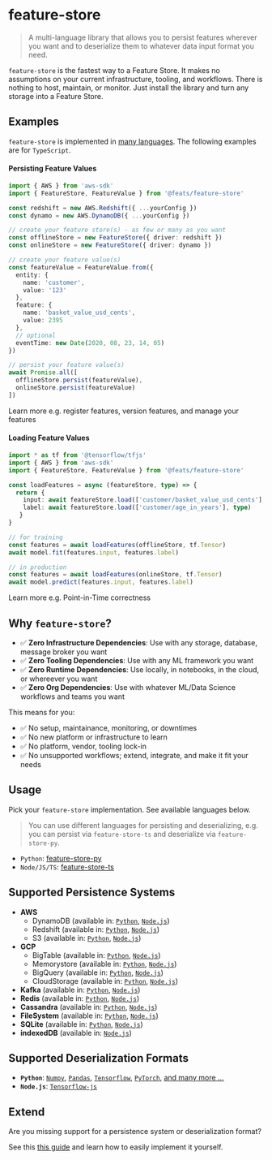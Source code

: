 # feature-store

> A multi-language library that allows you to persist features wherever you want and to deserialize them to whatever data input format you need.

`feature-store` is the fastest way to a Feature Store. It makes no assumptions on your current infrastructure, tooling, and workflows. There is nothing to host, maintain, or monitor. Just install the library and turn any storage into a Feature Store.

## Examples

`feature-store` is implemented in [many languages](#usage). The following examples are for `TypeScript`.

#### Persisting Feature Values

```typescript
import { AWS } from 'aws-sdk'
import { FeatureStore, FeatureValue } from '@feats/feature-store'

const redshift = new AWS.Redshift({ ...yourConfig })
const dynamo = new AWS.DynamoDB({ ...yourConfig })

// create your feature store(s) - as few or many as you want
const offlineStore = new FeatureStore({ driver: redshift })
const onlineStore = new FeatureStore({ driver: dynamo })

// create your feature value(s)
const featureValue = FeatureValue.from({
  entity: {
    name: 'customer',
    value: '123'
  },
  feature: {
    name: 'basket_value_usd_cents',
    value: 2395
  },
  // optional
  eventTime: new Date(2020, 08, 23, 14, 05)
})

// persist your feature value(s)
await Promise.all([
  offlineStore.persist(featureValue),
  onlineStore.persist(featureValue)
])
```

Learn more e.g. register features, version features, and manage your features

#### Loading Feature Values

```typescript
import * as tf from '@tensorflow/tfjs'
import { AWS } from 'aws-sdk'
import { FeatureStore, FeatureValue } from '@feats/feature-store'

const loadFeatures = async (featureStore, type) => {
  return {
    input: await featureStore.load(['customer/basket_value_usd_cents'], type)
    label: await featureStore.load(['customer/age_in_years'], type)
   }
}

// for training
const features = await loadFeatures(offlineStore, tf.Tensor)
await model.fit(features.input, features.label)

// in production
const features = await loadFeatures(onlineStore, tf.Tensor)
await model.predict(features.input, features.label)
```

Learn more e.g. Point-in-Time correctness

## Why `feature-store`?

- ✅ **Zero Infrastructure Dependencies**: Use with any storage, database, message broker you want
- ✅ **Zero Tooling Dependencies**: Use with any ML framework you want
- ✅ **Zero Runtime Dependencies**: Use locally, in notebooks, in the cloud, or whereever you want
- ✅ **Zero Org Dependencies**: Use with whatever ML/Data Science workflows and teams you want

This means for you:

- ✅ No setup, maintainance, monitoring, or downtimes
- ✅ No new platform or infrastructure to learn
- ✅ No platform, vendor, tooling lock-in
- ✅ No unsupported workflows; extend, integrate, and make it fit your needs

## Usage

Pick your `feature-store` implementation. See available languages below.

> You can use different languages for persisting and deserializing, e.g. you can persist via `feature-store-ts` and deserialize via `feature-store-py`.

- `Python`: [feature-store-py][ffs-py]
- `Node/JS/TS`: [feature-store-ts][ffs-node]

## Supported Persistence Systems

- **AWS**
  - DynamoDB (available in: [`Python`][ffs-py], [`Node.js`][ffs-node])
  - Redshift (available in: [`Python`][ffs-py], [`Node.js`][ffs-node])
  - S3 (available in: [`Python`][ffs-py], [`Node.js`][ffs-node])
- **GCP**
  - BigTable (available in: [`Python`][ffs-py], [`Node.js`][ffs-node])
  - Memorystore (available in: [`Python`][ffs-py], [`Node.js`][ffs-node])
  - BigQuery (available in: [`Python`][ffs-py], [`Node.js`][ffs-node])
  - CloudStorage (available in: [`Python`][ffs-py], [`Node.js`][ffs-node])
- **Kafka** (available in: [`Python`][ffs-py], [`Node.js`][ffs-node])
- **Redis** (available in: [`Python`][ffs-py], [`Node.js`][ffs-node])
- **Cassandra** (available in: [`Python`][ffs-py], [`Node.js`][ffs-node])
- **FileSystem** (available in: [`Python`][ffs-py], [`Node.js`][ffs-node])
- **SQLite** (available in: [`Python`][ffs-py], [`Node.js`][ffs-node])
- **indexedDB** (available in: [`Node.js`][ffs-node])

## Supported Deserialization Formats

- **`Python`**: [`Numpy`][numpy-website], [`Pandas`][pandas-website], [`Tensorflow`][ts-website], [`PyTorch`][pytorch-website], [and many more ...](./)
- **`Node.js`**: [`Tensorflow-js`][tsjs-website]

## Extend

Are you missing support for a persistence system or deserialization format? 

See this [this guide](./) and learn how to easily implement it yourself.

[ffs-py]: ./
[ffs-node]: ./
[numpy-website]: https://numpy.org/
[pandas-website]: https://pandas.pydata.org/
[ts-website]: https://www.tensorflow.org/
[tsjs-website]: https://www.tensorflow.org/js/
[pytorch-website]: https://pytorch.org/
